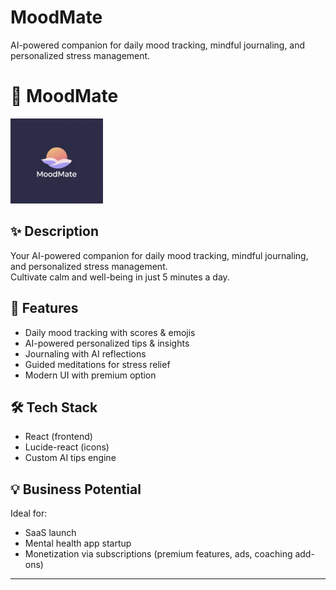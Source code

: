 # MoodMate
AI-powered companion for daily mood tracking, mindful journaling, and personalized stress management.
# 🌅 MoodMate

![MoodMate Logo](./logo_MoodMate.png)

## ✨ Description
Your AI-powered companion for daily mood tracking, mindful journaling, and personalized stress management.  
Cultivate calm and well-being in just 5 minutes a day.  

## 🚀 Features
- Daily mood tracking with scores & emojis  
- AI-powered personalized tips & insights  
- Journaling with AI reflections  
- Guided meditations for stress relief  
- Modern UI with premium option  

## 🛠️ Tech Stack
- React (frontend)  
- Lucide-react (icons)  
- Custom AI tips engine  

## 💡 Business Potential
Ideal for:
- SaaS launch  
- Mental health app startup  
- Monetization via subscriptions (premium features, ads, coaching add-ons)  

---
